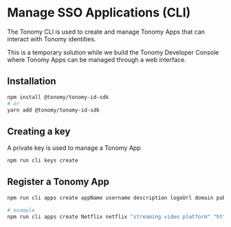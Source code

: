 # Manage SSO Applications (CLI)

The Tonomy CLI is used to create and manage Tonomy Apps that can interact with Tonomy identities.

This is a temporary solution while we build the Tonomy Developer Console where Tonomy Apps can be managed through a web interface.

## Installation

```bash
npm install @tonomy/tonomy-id-sdk
# or
yarn add @tonomy/tonomy-id-sdk
```

## Creating a key

A private key is used to manage a Tonomy App

```bash
npm run cli keys create
```

## Register a Tonomy App

```bash
npm run cli apps create appName username description logoUrl domain publicKey blockchainUrl

# example
npm run cli apps create Netflix netflix "streaming video platform" "https://netflix.com/logo.png" "https://netflix.com" PUB_K1_55csjge6LNnLxECFTtTpCU6Z7chi3h47G8vyzPBjAKdvZmnZ8Z "http://localhost:8888"
```
